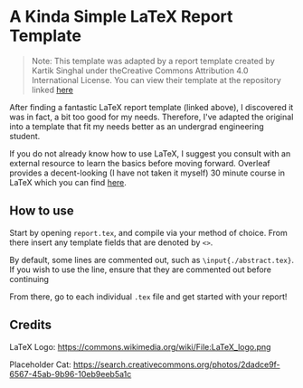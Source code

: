 # A Kinda Simple LaTeX Report Template

>Note: This template was adapted by a report template created by Kartik Singhal under theCreative Commons Attribution 4.0 International License. You can view their template at the repository linked [here](https://github.com/googol-lab/latex-project-report-template)

After finding a fantastic LaTeX report template (linked above), I discovered it was in fact, a bit too good for my needs. Therefore, I've adapted the original into a template that fit my needs better as an undergrad engineering student. 

If you do not already know how to use LaTeX, I suggest you consult with an external resource to learn the basics before moving forward. Overleaf provides a decent-looking (I have not taken it myself) 30 minute course in LaTeX which you can find [here](https://www.overleaf.com/learn/latex/Learn_LaTeX_in_30_minutes).

## How to use
Start by opening ``report.tex``, and compile via your method of choice. From there insert any template fields that are denoted by ``<>``.

By default, some lines are commented out, such as ``\input{./abstract.tex}``. If you wish to use the line, ensure that they are commented out before continuing

From there, go to each individual ``.tex`` file and get started with your report!

## Credits
LaTeX Logo: https://commons.wikimedia.org/wiki/File:LaTeX_logo.png

Placeholder Cat: https://search.creativecommons.org/photos/2dadce9f-6567-45ab-9b96-10eb9eeb5a1c